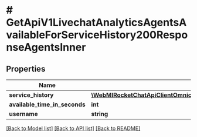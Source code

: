 # # GetApiV1LivechatAnalyticsAgentsAvailableForServiceHistory200ResponseAgentsInner

## Properties

Name | Type | Description | Notes
------------ | ------------- | ------------- | -------------
**service_history** | [**\WebMIRocketChatApiClientOmnichannelApi\Model\GetApiV1LivechatAnalyticsAgentsAvailableForServiceHistory200ResponseAgentsInnerServiceHistoryInner[]**](GetApiV1LivechatAnalyticsAgentsAvailableForServiceHistory200ResponseAgentsInnerServiceHistoryInner.md) |  | [optional]
**available_time_in_seconds** | **int** |  | [optional]
**username** | **string** |  | [optional]

[[Back to Model list]](../../README.md#models) [[Back to API list]](../../README.md#endpoints) [[Back to README]](../../README.md)

